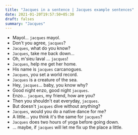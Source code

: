 ```yaml
---
title: "Jacques in a sentence | Jacques example sentences"
date: 2021-01-20T19:57:50+05:30
draft: falses
summary: "Jacques"
---
```

- Mayol... `jacques` mayol.
- Don't you agree, `jacques`?
- `Jacques`, what do you know?
- `Jacques`, take me back down...
- Oh, m'sieu laval ... `jacques`!
- `Jacques`, help me get her home.
- His name is `jacques` carcanogues.
- `Jacques`, you set a world record.
- `Jacques` is a creature of the sea.
- Hey, `jacques`... baby, you know why?
- Good night enzo, good night `jacques`.
- Enzo... `jacques`, my friend, how are you?
- Then you shouldn't eat everyday, `jacques`.
- But doesn't `jacques` dive without anything?
- `Jacques`, would you do a native dance for me?
- A little... you think it's the same for `jacques`?
- `Jacques` does two hours of yoga before going down.
- ... maybe, if `jacques` will let me fix up the place a little.
                 
